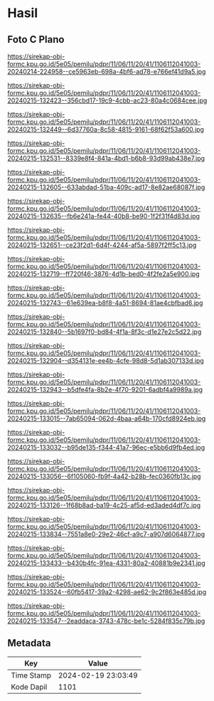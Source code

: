# Hasil

## Foto C Plano

https://sirekap-obj-formc.kpu.go.id/5e05/pemilu/pdpr/11/06/11/20/41/1106112041003-20240214-224958--ce5963eb-698a-4bf6-ad78-e766ef41d9a5.jpg

https://sirekap-obj-formc.kpu.go.id/5e05/pemilu/pdpr/11/06/11/20/41/1106112041003-20240215-132423--356cbd17-19c9-4cbb-ac23-80a4c0684cee.jpg

https://sirekap-obj-formc.kpu.go.id/5e05/pemilu/pdpr/11/06/11/20/41/1106112041003-20240215-132449--6d37760a-8c58-4815-9161-68f62f53a600.jpg

https://sirekap-obj-formc.kpu.go.id/5e05/pemilu/pdpr/11/06/11/20/41/1106112041003-20240215-132531--8339e8f4-841a-4bd1-b6b8-93d99ab438e7.jpg

https://sirekap-obj-formc.kpu.go.id/5e05/pemilu/pdpr/11/06/11/20/41/1106112041003-20240215-132605--633abdad-51ba-409c-ad17-8e82ae68087f.jpg

https://sirekap-obj-formc.kpu.go.id/5e05/pemilu/pdpr/11/06/11/20/41/1106112041003-20240215-132635--fb6e241a-fe44-40b8-be90-1f2f31f4d83d.jpg

https://sirekap-obj-formc.kpu.go.id/5e05/pemilu/pdpr/11/06/11/20/41/1106112041003-20240215-132651--ce23f2d1-6d4f-4244-af5a-5897f2ff5c13.jpg

https://sirekap-obj-formc.kpu.go.id/5e05/pemilu/pdpr/11/06/11/20/41/1106112041003-20240215-132719--ff720f46-3876-4d1b-bed0-4f2fe2a5e900.jpg

https://sirekap-obj-formc.kpu.go.id/5e05/pemilu/pdpr/11/06/11/20/41/1106112041003-20240215-132743--61e639ea-b8f8-4a51-8694-81ae4cbfbad6.jpg

https://sirekap-obj-formc.kpu.go.id/5e05/pemilu/pdpr/11/06/11/20/41/1106112041003-20240215-132840--5b1697f0-bd84-4f1a-8f3c-d1e27e2c5d22.jpg

https://sirekap-obj-formc.kpu.go.id/5e05/pemilu/pdpr/11/06/11/20/41/1106112041003-20240215-132904--d354131e-ee4b-4cfe-98d8-5d1ab307133d.jpg

https://sirekap-obj-formc.kpu.go.id/5e05/pemilu/pdpr/11/06/11/20/41/1106112041003-20240215-132943--b5dfe4fa-8b2e-4f70-9201-6adbf4a9989a.jpg

https://sirekap-obj-formc.kpu.go.id/5e05/pemilu/pdpr/11/06/11/20/41/1106112041003-20240215-133015--7ab65094-062d-4baa-a64b-170cfd8924eb.jpg

https://sirekap-obj-formc.kpu.go.id/5e05/pemilu/pdpr/11/06/11/20/41/1106112041003-20240215-133032--b95de135-f344-41a7-96ec-e5bb6d9fb4ed.jpg

https://sirekap-obj-formc.kpu.go.id/5e05/pemilu/pdpr/11/06/11/20/41/1106112041003-20240215-133056--6f105060-fb9f-4a42-b28b-fec0360fb13c.jpg

https://sirekap-obj-formc.kpu.go.id/5e05/pemilu/pdpr/11/06/11/20/41/1106112041003-20240215-133126--1f68b8ad-ba19-4c25-af5d-ed3aded4df7c.jpg

https://sirekap-obj-formc.kpu.go.id/5e05/pemilu/pdpr/11/06/11/20/41/1106112041003-20240215-133834--7551a8e0-29e2-46cf-a9c7-a907d6064877.jpg

https://sirekap-obj-formc.kpu.go.id/5e05/pemilu/pdpr/11/06/11/20/41/1106112041003-20240215-133433--b430b4fc-91ea-4331-80a2-40881b9e2341.jpg

https://sirekap-obj-formc.kpu.go.id/5e05/pemilu/pdpr/11/06/11/20/41/1106112041003-20240215-133524--60fb5417-39a2-4298-ae62-9c2f863e485d.jpg

https://sirekap-obj-formc.kpu.go.id/5e05/pemilu/pdpr/11/06/11/20/41/1106112041003-20240215-133547--2eaddaca-3743-478c-be1c-5284f835c79b.jpg


## Metadata

| Key        | Value               |
| ---------- | ------------------- |
| Time Stamp | 2024-02-19 23:03:49 |
| Kode Dapil | 1101                |



